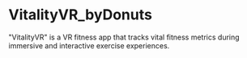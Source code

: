 # VitalityVR_byDonuts
"VitalityVR" is a VR fitness app that tracks vital fitness metrics during immersive and interactive exercise experiences.
